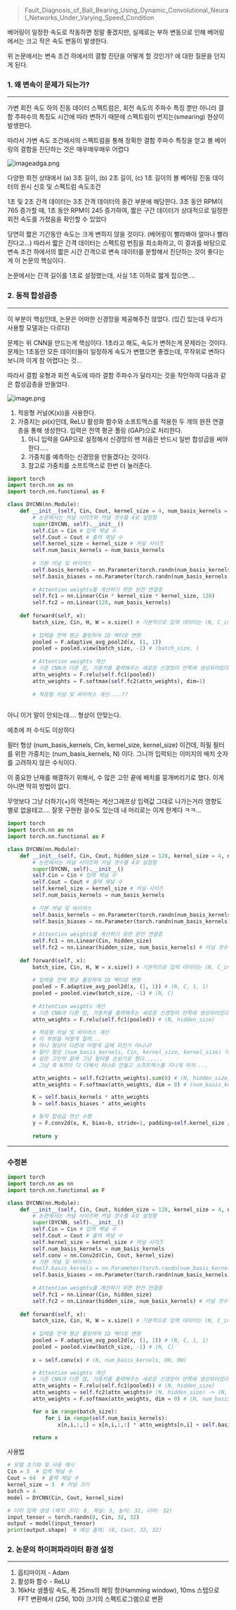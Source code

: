 >Fault_Diagnosis_of_Ball_Bearing_Using_Dynamic_Convolutional_Neural_Networks_Under_Varying_Speed_Condition
 

베어링이 일정한 속도로 작동하면 정말 좋겠지만, 실제로는 부하 변동으로 인해 베어링에서는 크고 작은 속도 변동이 발생한다.

위 논문에서는 변속 조건 하에서의 결함 진단을 어떻게 할 것인가? 에 대한 질문을 던지게 된다. 

### 1. 왜 변속이 문제가 되는가?

---

가변 회전 속도 하의 진동 데이터 스펙트럼은, 회전 속도의 주파수 특징 뿐만 아니라 결함 주파수의 특징도 시간에 따라 변하기 때문에 스펙트림이 번지는(smearing) 현상이 발생한다.

따라서 가변 속도 조건에서의 스펙트럼을 통해 정확한 결함 주파수 특징을 얻고 볼 베어링의 결함을 진단하는 것은 매우매우매우 어렵다

![imageadga.png](imageadga.png)

 다양한 회전 상태에서 (a) 3초 길이, (b) 2초 길이, (c) 1초 길이의 볼 베어링 진동 데이터의 원시 신호 및 스펙트럼 속도조건

1초 및 2초 간격 데이터는 3초 간격 데이터의 중간 부분에 해당한다. 3초 동안 RPM이 765 증가할
때, 1초 동안 RPM이 245 증가하여, 짧은 구간 데이터가 상대적으로 일정한 회전 속도를 가졌음을 확인할 수 있었다

당연히 짧은 기간동안 속도는 크게 변하지 않을 것이다. (베어링이 빨라봐야 얼마나 빨라진다고…) 따라서 짧은 간격 데이터는 스펙트럼 번짐을 최소화하고, 이 결과를 바탕으로 변속 조건 하에서의 짧은 시간 간격으로 변속 데이터를 분할해서 진단하는 것이 좋다는 게 이 논문의 핵심이다. 

논문에서는 간격 길이를 1초로 설정했는데, 사실 1초 이하로 짧게 잡으면….

### 2. 동적 합성곱층

---

이 부분이 핵심인데, 논문은 어떠한 신경망을 제공해주진 않았다. (있긴 있는데 우리가 사용할 모델과는 다르다)

문제는 위 CNN을 만드는게 핵심이다. 1초라고 해도, 속도가 변하는게 문제라는 것이다. 문제는 1초동안 모든 데이터들이 일정하게 속도가 변했으면 좋겠는데, 무작위로 변하다 보니까 이게 참 어렵다는 것…

따라서 결함 유형과 회전 속도에 따라 결함 주파수가 달라지는 것을 착안하여 다음과 같은 합성곱층을 만들었다.

![image.png](image%201agfga.png)


1. 적응형 커널(K(x))을 사용한다. 
2. 가중치는 pi(x)인데, ReLU 활성화 함수와 소프트맥스를 적용한 두 개의 완젼 연결 층을 통해 생성한다. 입력은 전역 평균 풀링 (GAP)으로 처리한다. 
    1. 아니 입력을 GAP으로 설정해서 신경망의 맨 처음은 반드시 일반 합성곱을 써야 한다…..
    2. 가중치를 예측하는 신경망을 만들겠다는 것이다. 
    3. 참고로 가중치를 소프트맥스로 한번 더 눌러준다. 

```python
import torch
import torch.nn as nn
import torch.nn.functional as F

class DYCNN(nn.Module):
    def __init__(self, Cin, Cout, kernel_size = 4, num_basis_kernels = 4): 
        # 논문에서는 커널 사이즈와 커널 갯수를 4로 설정함 
        super(DYCNN, self).__init__()
        self.Cin = Cin # 입력 채널 수
        self.Cout = Cout # 출력 채널 수 
        self.kernel_size = kernel_size # 커널 사이즈 
        self.num_basis_kernels = num_basis_kernels 
        
        # 기본 커널 및 바이어스
        self.basis_kernels = nn.Parameter(torch.randn(num_basis_kernels, Cout, Cin, kernel_size, kernel_size)) # (num_basis_kernels, Cout, Cin, kernel_size, kernel_size)
        self.basis_biases = nn.Parameter(torch.randn(num_basis_kernels, Cout))
        
        # Attention weights를 계산하기 위한 완전 연결층
        self.fc1 = nn.Linear(Cin * kernel_size * kernel_size, 128)
        self.fc2 = nn.Linear(128, num_basis_kernels)
        
    def forward(self, x):
        batch_size, Cin, H, W = x.size() # 기본적으로 입력 데이터는 (N, C_in, H, W) 일 거라고 생각하기 
        
        # 입력을 전역 평균 풀링하여 1D 벡터로 변환
        pooled = F.adaptive_avg_pool2d(x, (1, 1))
        pooled = pooled.view(batch_size, -1) # (batch_size, )
        
        # Attention weights 계산 
        # 기존 CNN과 다른 점, 가중치를 출력해주는 새로운 신경망이 안쪽에 생성되어있다. 
        attn_weights = F.relu(self.fc1(pooled))
        attn_weights = F.softmax(self.fc2(attn_weights), dim=1)
        
        # 적응형 커널 및 바이어스 계산....??
        
```

아니 이거 말이 안되는데…. 형상이 안맞는다.

에초에 저 수식도 이상하다 

필터 형상 (num_basis_kernels, Cin, kernel_size, kernel_size) 이건데, 하필 필터를 위한 가중치는 (num_basis_kernels, N) 이다. 그니까 입력되는 이미지의 배치 숫자를 고려하지 않은 수식이다.

이 중요한 난재를 해결하기 위해서, 수 많은 고민 끝에 배치를 뭉개버리기로 했다. 이게 아니면 딱히 방법이 없다.

무엇보다 그냥 더하기(+)의 역전파는 계산그래프상 입력값 그대로 나가는거라 영향도 별로 없을테고…. 잘못 구현한 걸수도 있는데 내 머리로는 이게 한계다 ㅋㅋ...

```python
import torch
import torch.nn as nn
import torch.nn.functional as F

class DYCNN(nn.Module):
    def __init__(self, Cin, Cout, hidden_size = 128, kernel_size = 4, num_basis_kernels = 4): 
        # 논문에서는 커널 사이즈와 커널 갯수를 4로 설정함 
        super(DYCNN, self).__init__()
        self.Cin = Cin # 입력 채널 수
        self.Cout = Cout # 출력 채널 수 
        self.kernel_size = kernel_size # 커널 사이즈 
        self.num_basis_kernels = num_basis_kernels 
        
        # 기본 커널 및 바이어스
        self.basis_kernels = nn.Parameter(torch.randn(num_basis_kernels, Cin, kernel_size, kernel_size)) # 필터 형상 (num_basis_kernels, Cin, kernel_size, kernel_size)
        self.basis_biases = nn.Parameter(torch.randn(num_basis_kernels)) # 필터 편향 형상 (num_basis_kernels, 1) 브로드캐스트를 쓸거라 1로 하자 
        
        # Attention weights를 계산하기 위한 완전 연결층
        self.fc1 = nn.Linear(Cin, hidden_size)
        self.fc2 = nn.Linear(hidden_size, num_basis_kernels) # 커널 갯수만큼 곱해주기 위해서....
        
    def forward(self, x):
        batch_size, Cin, H, W = x.size() # 기본적으로 입력 데이터는 (N, C_in, H, W) 일 거라고 생각하기, 아니더라도 필요한건 배치 갯수
        
        # 입력을 전역 평균 풀링하여 1D 벡터로 변환
        pooled = F.adaptive_avg_pool2d(x, (1, 1)) # (N, C, 1, 1)
        pooled = pooled.view(batch_size, -1) # (N, C) 
        
        # Attention weights 계산 
        # 기존 CNN과 다른 점, 가중치를 출력해주는 새로운 신경망이 안쪽에 생성되어있다. 
        attn_weights = F.relu(self.fc1(pooled)) # (N, hidden_size)
        
        # 적응형 커널 및 바이어스 계산
        # 이 부분을 어떻게 할까...
        # 아니 형상이 다른데 어떻게 곱해 미친거 아니냐?
        # 필터 형상 (num_basis_kernels, Cin, kernel_size, kernel_size) 이건데, 하필 필터를 위한 가중치는 (num_basis_kernels, N)이라서....
        # 깊은 고민의 끝에 그냥 필터를 손보기로 했다......
        # 그냥 축 N끼리 다 더해서 하나로 만들고 소프트맥스를 지나게 하자....

        attn_weights = self.fc2(attn_weights).sum(0) # (N, hidden_size) -> (N, num_basis_kernels) ->(N. num_basis_kernels) -> (num_basis_kernels, )
        attn_weights = F.softmax(attn_weights, dim = 0) # (num_basis_kernels, )

        K = self.basis_kernels * attn_weights
        b = self.basis_biases * attn_weights

        # 동적 합성곱 연산 수행
        y = F.conv2d(x, K, bias=b, stride=1, padding=self.kernel_size // 2)
        
        return y
```

---

### 수정본

```python
import torch
import torch.nn as nn
import torch.nn.functional as F

class DYCNN(nn.Module):
    def __init__(self, Cin, Cout, hidden_size = 128, kernel_size = 4, num_basis_kernels = 4): 
        # 논문에서는 커널 사이즈와 커널 갯수를 4로 설정함 
        super(DYCNN, self).__init__()
        self.Cin = Cin # 입력 채널 수
        self.Cout = Cout # 출력 채널 수 
        self.kernel_size = kernel_size # 커널 사이즈 
        self.num_basis_kernels = num_basis_kernels 
        self.conv = nn.Conv2d(Cin, Cout, kernel_size)
        # 기본 커널 및 바이어스
        #self.basis_kernels = nn.Parameter(torch.randn(num_basis_kernels, Cin, kernel_size, kernel_size)) # 필터 형상 (num_basis_kernels, Cin, kernel_size, kernel_size)
        self.basis_biases = nn.Parameter(torch.randn(num_basis_kernels)) # 필터 편향 형상 (num_basis_kernels, 1) 브로드캐스트를 쓸거라 1로 하자 
        
        # Attention weights를 계산하기 위한 완전 연결층
        self.fc1 = nn.Linear(Cin, hidden_size)
        self.fc2 = nn.Linear(hidden_size, num_basis_kernels) # 커널 갯수만큼 곱해주기 위해서....
        
    def forward(self, x):
        batch_size, Cin, H, W = x.size() # 기본적으로 입력 데이터는 (N, C_in, H, W) 일 거라고 생각하기, 아니더라도 필요한건 배치 갯수
        
        # 입력을 전역 평균 풀링하여 1D 벡터로 변환
        pooled = F.adaptive_avg_pool2d(x, (1, 1)) # (N, C, 1, 1)
        pooled = pooled.view(batch_size, -1) # (N, C) 
        
        x = self.conv(x) # (N, num_basis_kernels, OH, OW)

        # Attention weights 계산 
        # 기존 CNN과 다른 점, 가중치를 출력해주는 새로운 신경망이 안쪽에 생성되어있다. 
        attn_weights = F.relu(self.fc1(pooled)) # (N, hidden_size)
        attn_weights = self.fc2(attn_weights)# (N, hidden_size) -> (N, num_basis_kernels) 
        attn_weights = F.softmax(attn_weights, dim = 0) # (N, num_basis_kernels) 

        for n in range(batch_size):
            for i in range(self.num_basis_kernels):
                x[n,i,:,:] = x[n,i,:,:] * attn_weights[n,i] + self.basis_biases[i] * attn_weights[n,i] # (N, num_basis_kernels, OH, OW)

        return x
```

사용법

```python
# 모델 초기화 및 사용 예시
Cin = 3  # 입력 채널 수
Cout = 64  # 출력 채널 수
kernel_size = 3  # 커널 크기
batch = 4
model = DYCNN(Cin, Cout, kernel_size)

# 더미 입력 생성 (배치 크기: 8, 채널: 3, 높이: 32, 너비: 32)
input_tensor = torch.randn(8, Cin, 32, 32)
output = model(input_tensor)
print(output.shape)  # 예상 출력: (8, Cout, 32, 32)
```

### 2. 논문의 하이퍼파라미터 환경 설정
---
1. 옵티마이저 - Adam
2. 활성화 함수 - ReLU
3. 16kHz 샘플링 속도, 폭 25ms의 해밍 창(Hamming window), 10ms 스텝으로 FFT 변환해서 (256, 100) 크기의 스펙트로그램으로 변환